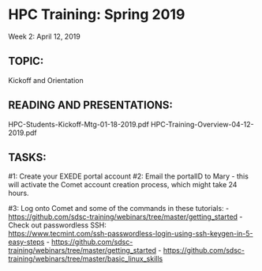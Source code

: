 # HPC Training:  Spring 2019
 Week 2: April 12, 2019

## TOPIC:  
Kickoff and Orientation

## READING AND PRESENTATIONS:
HPC-Students-Kickoff-Mtg-01-18-2019.pdf
HPC-Training-Overview-04-12-2019.pdf

## TASKS:
#1:   Create your EXEDE portal account
#2:   Email the portalID to Mary  - this will activate the Comet account creation 
           process, which might take 24 hours.

#3:   Log onto Comet and some of the commands in these tutorials:
	-  https://github.com/sdsc-training/webinars/tree/master/getting_started
	- Check out passwordless SSH:   
	       https://www.tecmint.com/ssh-passwordless-login-using-ssh-keygen-in-5-easy-steps
	-  https://github.com/sdsc-training/webinars/tree/master/getting_started
	-  https://github.com/sdsc-training/webinars/tree/master/basic_linux_skills

